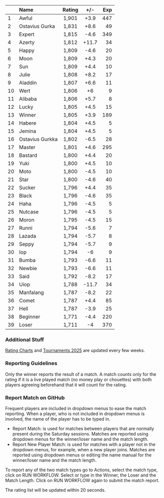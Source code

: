| |Name|Rating|+/-|Exp|
|-|:---|:----:|:-:|--:|
|1|Awful|1,901|+3.9|447|
|2|Ostavius Gurka|1,831|+8.6|49|
|3|Expert|1,815|-4.6|349|
|4|Azerty|1,812|+11.7|34|
|5|Happy|1,809|-4.6|20|
|6|Moon|1,809|+4.3|20|
|7|Sun|1,809|+4.4|10|
|8|Julie|1,808|+8.2|17|
|9|Aladdin|1,807|+6.6|11|
|10|Wert|1,806|+6|9|
|11|Alibaba|1,806|+5.7|8|
|12|Lucky|1,805|+4.5|15|
|13|Winner|1,805|+3.9|189|
|14|Habere|1,804|+4.5|5|
|15|Jemina|1,804|+4.5|5|
|16|Ostavius Gurkka|1,802|-6.5|28|
|17|Master|1,801|+4.6|295|
|18|Bastard|1,800|+4.4|20|
|19|Yuki|1,800|+4.5|10|
|20|Moto|1,800|-4.5|10|
|21|Star|1,800|-4.6|40|
|22|Sucker|1,796|+4.4|35|
|23|Black|1,796|-4.6|35|
|24|Haha|1,796|-4.5|5|
|25|Nutcase|1,796|-4.5|5|
|26|Moron|1,795|-4.5|15|
|27|Runni|1,794|-5.6|7|
|28|Lazada|1,794|-5.7|8|
|29|Seppy|1,794|-5.7|9|
|30|Iop|1,794|-6|9|
|31|Bumba|1,793|-6.6|11|
|32|Newbie|1,793|-6.6|11|
|33|Said|1,792|-8.2|17|
|34|Uiop|1,788|-11.7|34|
|35|Manfalang|1,787|-8.2|22|
|36|Comet|1,787|+4.4|85|
|37|Hell|1,787|-3.9|25|
|38|Beginner|1,771|-4.4|220|
|39|Loser|1,711|-4|370|


### Additional Stuff

[Rating Charts](https://github.com/modiholodri/bkk-bg-rating-list/discussions/2) and 
[Tournaments 2025](https://github.com/modiholodri/bkk-bg-rating-list/discussions/5) are updated every few weeks.

### Reporting Guidelines

Only the winner reports the result of a match.
A match counts only for the rating if it is a live played match (no money play or chouettes)
with both players agreeing beforehand that it will count for the rating.


### Report Match on GitHub

Frequent players are included in dropdown menus to ease the match reporting.
When a player, who is not included in dropdown menus is involved, the name of the player has to be typed in.

- Report Match:  is used for matches between players that are normally present during the Saturday sessions.
  Matches are reported using dropdown menus for the winner/loser name and the match length.
- Report New Player Match:  is used for matches with a player not in the dropdown menus, for example, when a new player joins.
  Matches are reported using dropdown menus or editing the name manual for the winner/loser name and the match length.

To report any of the two match types go to Actions, select the match type, click on RUN WORKFLOW.
Select or type in the Winner, the Loser and the Match Length.
Click on RUN WORKFLOW again to submit the match report.

The rating list will be updated within 20 seconds.
